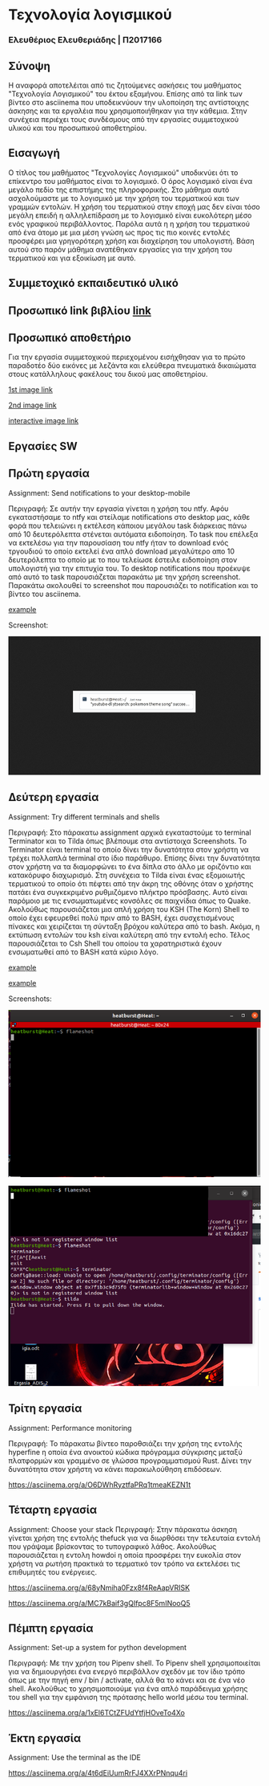 # Τεχνολογία λογισμικού

### Ελευθέριος Ελευθεριάδης | Π2017166

## Σύνοψη

Η αναφορά αποτελέιται από τις ζητούμενες ασκήσεις του μαθήματος "Τεχνολογία Λογισμικού" του έκτου εξαμήνου. Επίσης από τα link των βίντεο στο asciinema που υποδεικνύουν την υλοποίηση της αντίστοιχης άσκησης και τα εργαλέια που χρησιμοποιήθηκαν για την κάθεμια. Στην συνέχεια περιέχει τους συνδέσμους από την εργασίες συμμετοχικού υλικού και του προσωπικού αποθετηρίου.

## Εισαγωγή

Ο τίτλος του μαθήματος "Τεχνολογίες Λογισμικού" υποδικνύει ότι το επίκεντρο του μαθήματος είναι το λογισμικό. Ο όρος λογισμικό είναι ένα μεγάλο πεδίο της επιστήμης της πληροφορικής. Στο μάθημα αυτό ασχολούμαστε με το λογισμικό με την χρήση του τερματικού και των γραμμών εντολών. Η χρήση του τερματικού στην εποχή μας δεν είναι τόσο μεγάλη επειδή η αλληλεπίδραση με το λογισμικό είναι ευκολότερη μέσο ενός γραφικού περιβάλλοντος. Παρόλα αυτά η η χρήση του τερματικού από ένα άτομο με μια μέση γνώση ως προς τις πιο κοινές εντολές προσφέρει μια γρηγορότερη χρήση και διαχείρηση του υπολογιστή. Βάση αυτού στο παρόν μάθημα ανατέθηκαν εργασίες για την χρήση του τερματικού και για εξοικίωση με αυτό.

## Συμμετοχικό εκπαιδευτικό υλικό

## Προσωπικό link βιβλίου [link](https://p17elev.netlify.com/)

## Προσωπικό αποθετήριο

Για την εργασία συμμετοχικού περιεχομένου εισήχθησαν για το πρώτο παραδοτέο 
δύο εικόνες με λεζάντα και ελεύθερα πνευματικά δικαιώματα στους κατάλληλους 
φακέλους του δικού μας αποθετηρίου.

[1st image link](https://github.com/eleftherioseleftheriadis/gr/blob/P2017166/_gallery/netlify.md)

[2nd image link](https://github.com/eleftherioseleftheriadis/gr/blob/P2017166/_gallery/trci.md)

[interactive image link](https://p17elev.netlify.app//remix/shell/)

## Εργασίες SW

## Πρώτη εργασία

Assignment: Send notifications to your desktop-mobile 

Περιγραφή: Σε αυτήν την εργασία γίνεται η χρήση του ntfy. Αφόυ εγκαταστήσαμε το ntfy και στείλαμε notifications στο desktop μας, κάθε φορά που τελειώνει η εκτέλεση κάποιου μεγάλου task διάρκειας πάνω από 10 δευτερόλεπτα στένεται αυτόματα ειδοποίηση.  Το task που επέλεξα να εκτελέσω για την παρουσίαση του ntfy ήταν το download ενός τργουδιού το οποίο εκτελεί ένα απλό download μεγαλύτερο απο 10 δευτερόλεπτα το οποίο με το που τελείωσε έστειλε ειδοποίηση στον υπολογιστή για την επιτυχία του. Το desktop notifications που προέκυψε από αυτό το task παρουσιάζεται παρακάτω με την χρήση screenshot. Παρακάτω ακολουθεί το screenshot που παρουσιάζει το notification και το βίντεο του asciinema.

[example](https://asciinema.org/a/qqzt0c1OOOxADeeDiq2kp8g1G)

Screenshot:


![example](screen.png)


## Δεύτερη εργασία

Assignment: Try different terminals and shells

Περιγραφή: Στο πάρακατω assignment αρχικά εγκαταστούμε το terminal Terminator και το Tilda όπως βλέπουμε στα αντίστοιχα Screenshots. Το Terminator είναι terminal το οποίο δίνει την δυνατότητα στον χρήστη να τρέχει πολλαπλά terminal στο ίδιο παράθυρο. Επίσης δίνει την δυνατότητα στον χρήστη να τα διαμορφώνει το ένα δίπλα στο άλλο με οριζόντιο και κατακόρυφο διαχωρισμό. Στη συνέχεια το Tilda είναι ένας εξομοιωτής τερματικού το οποίο ότι πέφτει από την άκρη της οθόνης όταν ο χρήστης  πατάει ένα συγκεκριμένο ρυθμιζόμενο πλήκτρο πρόσβασης. Αυτό είναι παρόμοιο με τις ενσωματωμένες κονσόλες σε παιχνίδια όπως το Quake. Ακολούθως παρουσιάζεται μια απλή χρήση του KSH (The Korn) Shell το οποίο έχει εφευρεθεί πολύ πριν από το BASH, έχει συσχετισμένους πίνακες και χειρίζεται τη σύνταξη βρόχου καλύτερα από το bash. Ακόμα, η εκτύπωση εντολών του ksh είναι καλύτερη από την εντολή echo. Τέλος παρουσιάζεται το Csh Shell του οποίου τα χαρατηριστικά έχουν ενσωματωθεί από το BASH κατά κύριο λόγο.

[example](https://asciinema.org/a/2QW2xYB31R7OEmdha8AdoEfDw)

[example](https://asciinema.org/a/YTnGNw8aMqKQ1Bm5Cb71a7yjb)

Screenshots:

![example](terminator.png)

![example](tilda.png)

## Τρίτη εργασία
Assignment: Performance monitoring

Περιγραφή: Το πάρακατω βίντεο παροθσιάζει την χρήση της εντολής hyperfine η οποία ένα ανοικτού κώδικα πρόγραμμα σύγκρισης μεταξύ πλατφορμών και γραμμένο σε γλώσσα προγραμματισμού Rust. Δίνει την δυνατότητα στον χρήστη να κάνει παρακωλούθηση επιδόσεων.

 https://asciinema.org/a/O6DWhRyztfaPRq1tmeaKEZN1t

## Τέταρτη εργασία

Assignment: Choose your stack
Περιγραφή: Στην πάρακατω άσκηση γίνεται χρήση της εντολής thefuck για να διωρθόσει την τελευταία εντολή που γράψαμε βρίσκοντας το τυπογραφικό λάθος. Ακολούθως παρουσιάζεται η εντολη howdoi η οποία προσφέρει την ευκολία στον χρήστη να ρωτήση πρακτικά το τερματικό τον τρόπο να εκτελέσει τις επιθυμητές του ενέργειες.

https://asciinema.org/a/68yNmiha0Fzx8f4ReAapVRISK

https://asciinema.org/a/MC7kBaif3gQIfpc8F5mINooQ5

## Πέμπτη εργασία


Assignment: Set-up a system for python development

Περιγραφή: Με την χρήση του Pipenv shell. Το Pipenv shell χρησιμοποιείται για να δημιουργήσει ένα ενεργό περιβάλλον σχεδόν με τον ίδιο τρόπο όπως με την πηγή env / bin / activate, αλλά θα το κάνει και σε ένα νέο shell. Ακολούθως το χρησιμοποιούμε για ένα απλό παράδειγμα χρήσης του shell για την εμφάνιση της πρότασης hello world μέσω του terminal.

https://asciinema.org/a/1xEl6TCtZFUdYtfjHOveTo4Xo

## Έκτη εργασία


Assignment: Use the terminal as the IDE

https://asciinema.org/a/4t6dEiUumRrFJ4XXrPNnqu4ri
